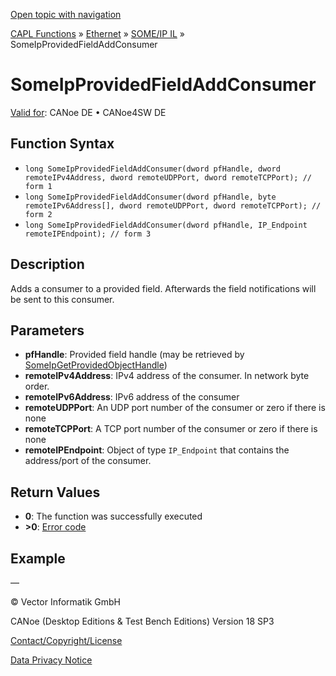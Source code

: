 [Open topic with navigation](../../../../../../CANoeDEFamily.htm#Topics/CAPLFunctions/IP/SOMEIPIL/Functions/CAPLfunctionSomeIpProvidedFieldAddConsumer.md)

[CAPL Functions](../../../CAPLfunctions.md) » [Ethernet](../../CAPLEthernetStartPage.md) » [SOME/IP IL](../CAPLfunctionsSomeIPILOverview.md) » SomeIpProvidedFieldAddConsumer

# SomeIpProvidedFieldAddConsumer

[Valid for](../../../../Shared/FeatureAvailability.md): CANoe DE • CANoe4SW DE

## Function Syntax

- `long SomeIpProvidedFieldAddConsumer(dword pfHandle, dword remoteIPv4Address, dword remoteUDPPort, dword remoteTCPPort); // form 1`
- `long SomeIpProvidedFieldAddConsumer(dword pfHandle, byte remoteIPv6Address[], dword remoteUDPPort, dword remoteTCPPort); // form 2`
- `long SomeIpProvidedFieldAddConsumer(dword pfHandle, IP_Endpoint remoteIPEndpoint); // form 3`

## Description

Adds a consumer to a provided field. Afterwards the field notifications will be sent to this consumer.

## Parameters

- **pfHandle**: Provided field handle (may be retrieved by [SomeIpGetProvidedObjectHandle](CAPLfunctionSomeIpGetProvidedObjectHandle.md))
- **remoteIPv4Address**: IPv4 address of the consumer. In network byte order.
- **remoteIPv6Address**: IPv6 address of the consumer
- **remoteUDPPort**: An UDP port number of the consumer or zero if there is none
- **remoteTCPPort**: A TCP port number of the consumer or zero if there is none
- **remoteIPEndpoint**: Object of type `IP_Endpoint` that contains the address/port of the consumer.

## Return Values

- **0**: The function was successfully executed
- **>0**: [Error code](../../CAPLfunctionsSOMEIPILErrorCodes.md)

## Example

—

© Vector Informatik GmbH

CANoe (Desktop Editions & Test Bench Editions) Version 18 SP3

[Contact/Copyright/License](../../../../Shared/ContactCopyrightLicense.md)

[Data Privacy Notice](https://www.vector.com/int/en/company/get-info/privacy-policy/)
